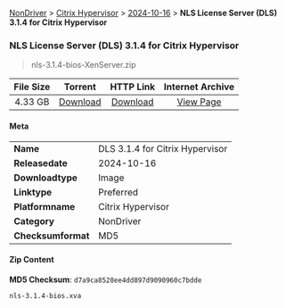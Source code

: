 
[NonDriver](/README.md)  >  [Citrix Hypervisor](/index/NonDriver/Citrix_Hypervisor.md)  >  [2024-10-16](/index/NonDriver/Citrix_Hypervisor/2024-10-16.md)  >  **NLS License Server (DLS) 3.1.4 for Citrix Hypervisor**


###    NLS License Server (DLS) 3.1.4 for Citrix Hypervisor

> nls-3.1.4-bios-XenServer.zip   


| **File Size** | **Torrent**  | **HTTP Link** | **Internet Archive** |
|:-------------:|:------------:|:-------------:|:--------------------:|
| 4.33 GB |  [Download](https://archive.org/download/nvgpu_nls-3.1.4-bios-XenServer.zip/nvgpu_nls-3.1.4-bios-XenServer.zip_archive.torrent)       | [Download](https://archive.org/compress/nvgpu_nls-3.1.4-bios-XenServer.zip) | [View Page](https://archive.org/details/nvgpu_nls-3.1.4-bios-XenServer.zip)       |

#### Meta

<table>
<tr><td><strong>Name</strong></td><td>DLS 3.1.4 for Citrix Hypervisor</td></tr>
<tr><td><strong>Releasedate</strong></td><td>2024-10-16</td></tr>
<tr><td><strong>Downloadtype</strong></td><td>Image</td></tr>
<tr><td><strong>Linktype</strong></td><td>Preferred</td></tr>
<tr><td><strong>Platformname</strong></td><td>Citrix Hypervisor</td></tr>
<tr><td><strong>Category</strong></td><td>NonDriver</td></tr>
<tr><td><strong>Checksumformat</strong></td><td>MD5</td></tr>
</table>

#### Zip Content

**MD5 Checksum**: `d7a9ca8528ee4dd897d9090960c7bdde`

```text
nls-3.1.4-bios.xva
```